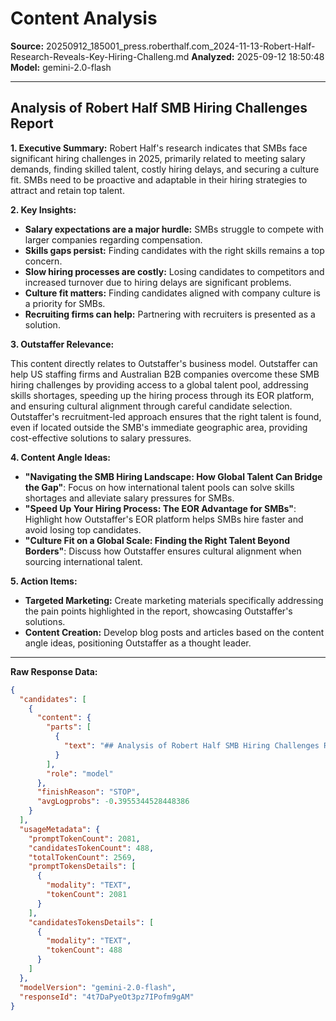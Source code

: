 # Content Analysis
            
**Source:** 20250912_185001_press.roberthalf.com_2024-11-13-Robert-Half-Research-Reveals-Key-Hiring-Challeng.md
**Analyzed:** 2025-09-12 18:50:48
**Model:** gemini-2.0-flash

---

## Analysis of Robert Half SMB Hiring Challenges Report

**1. Executive Summary:** Robert Half's research indicates that SMBs face significant hiring challenges in 2025, primarily related to meeting salary demands, finding skilled talent, costly hiring delays, and securing a culture fit. SMBs need to be proactive and adaptable in their hiring strategies to attract and retain top talent.

**2. Key Insights:**

*   **Salary expectations are a major hurdle:** SMBs struggle to compete with larger companies regarding compensation.
*   **Skills gaps persist:** Finding candidates with the right skills remains a top concern.
*   **Slow hiring processes are costly:** Losing candidates to competitors and increased turnover due to hiring delays are significant problems.
*   **Culture fit matters:** Finding candidates aligned with company culture is a priority for SMBs.
*   **Recruiting firms can help:** Partnering with recruiters is presented as a solution.

**3. Outstaffer Relevance:**

This content directly relates to Outstaffer's business model. Outstaffer can help US staffing firms and Australian B2B companies overcome these SMB hiring challenges by providing access to a global talent pool, addressing skills shortages, speeding up the hiring process through its EOR platform, and ensuring cultural alignment through careful candidate selection. Outstaffer's recruitment-led approach ensures that the right talent is found, even if located outside the SMB's immediate geographic area, providing cost-effective solutions to salary pressures.

**4. Content Angle Ideas:**

*   **"Navigating the SMB Hiring Landscape: How Global Talent Can Bridge the Gap"**: Focus on how international talent pools can solve skills shortages and alleviate salary pressures for SMBs.
*   **"Speed Up Your Hiring Process: The EOR Advantage for SMBs"**: Highlight how Outstaffer's EOR platform helps SMBs hire faster and avoid losing top candidates.
*   **"Culture Fit on a Global Scale: Finding the Right Talent Beyond Borders"**: Discuss how Outstaffer ensures cultural alignment when sourcing international talent.

**5. Action Items:**

*   **Targeted Marketing:** Create marketing materials specifically addressing the pain points highlighted in the report, showcasing Outstaffer's solutions.
*   **Content Creation:** Develop blog posts and articles based on the content angle ideas, positioning Outstaffer as a thought leader.


---

**Raw Response Data:**
```json
{
  "candidates": [
    {
      "content": {
        "parts": [
          {
            "text": "## Analysis of Robert Half SMB Hiring Challenges Report\n\n**1. Executive Summary:** Robert Half's research indicates that SMBs face significant hiring challenges in 2025, primarily related to meeting salary demands, finding skilled talent, costly hiring delays, and securing a culture fit. SMBs need to be proactive and adaptable in their hiring strategies to attract and retain top talent.\n\n**2. Key Insights:**\n\n*   **Salary expectations are a major hurdle:** SMBs struggle to compete with larger companies regarding compensation.\n*   **Skills gaps persist:** Finding candidates with the right skills remains a top concern.\n*   **Slow hiring processes are costly:** Losing candidates to competitors and increased turnover due to hiring delays are significant problems.\n*   **Culture fit matters:** Finding candidates aligned with company culture is a priority for SMBs.\n*   **Recruiting firms can help:** Partnering with recruiters is presented as a solution.\n\n**3. Outstaffer Relevance:**\n\nThis content directly relates to Outstaffer's business model. Outstaffer can help US staffing firms and Australian B2B companies overcome these SMB hiring challenges by providing access to a global talent pool, addressing skills shortages, speeding up the hiring process through its EOR platform, and ensuring cultural alignment through careful candidate selection. Outstaffer's recruitment-led approach ensures that the right talent is found, even if located outside the SMB's immediate geographic area, providing cost-effective solutions to salary pressures.\n\n**4. Content Angle Ideas:**\n\n*   **\"Navigating the SMB Hiring Landscape: How Global Talent Can Bridge the Gap\"**: Focus on how international talent pools can solve skills shortages and alleviate salary pressures for SMBs.\n*   **\"Speed Up Your Hiring Process: The EOR Advantage for SMBs\"**: Highlight how Outstaffer's EOR platform helps SMBs hire faster and avoid losing top candidates.\n*   **\"Culture Fit on a Global Scale: Finding the Right Talent Beyond Borders\"**: Discuss how Outstaffer ensures cultural alignment when sourcing international talent.\n\n**5. Action Items:**\n\n*   **Targeted Marketing:** Create marketing materials specifically addressing the pain points highlighted in the report, showcasing Outstaffer's solutions.\n*   **Content Creation:** Develop blog posts and articles based on the content angle ideas, positioning Outstaffer as a thought leader.\n"
          }
        ],
        "role": "model"
      },
      "finishReason": "STOP",
      "avgLogprobs": -0.3955344528448386
    }
  ],
  "usageMetadata": {
    "promptTokenCount": 2081,
    "candidatesTokenCount": 488,
    "totalTokenCount": 2569,
    "promptTokensDetails": [
      {
        "modality": "TEXT",
        "tokenCount": 2081
      }
    ],
    "candidatesTokensDetails": [
      {
        "modality": "TEXT",
        "tokenCount": 488
      }
    ]
  },
  "modelVersion": "gemini-2.0-flash",
  "responseId": "4t7DaPyeOt3pz7IPofm9gAM"
}
```
